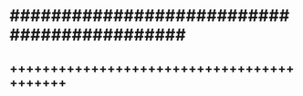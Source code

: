 ############################################
===========================================
++++++++++++++++++++++++++++++++++++++++++
------------------------------------------
